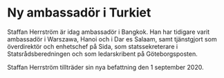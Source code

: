 # Ny ambassadör i Turkiet

Staffan Herrström är idag ambassadör i Bangkok. Han har tidigare varit ambassadör i Warszawa, Hanoi och i Dar es Salaam, samt tjänstgjort som överdirektör och enhetschef på Sida, som statssekreterare i Statsrådsberedningen och som ledarskribent på Göteborgsposten.

Staffan Herrström tillträder sin nya befattning den 1 september 2020\.
